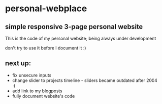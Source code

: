 # personal-webplace
## simple responsive 3-page personal website

This is the code of my personal website; being always under development 

don't try to use it before I document it :)

**next up**: 
-------------------------------

* fix unsecure inputs
* change slider to projects timeline - sliders became outdated after 2004 :)
* add link to my blogposts
* fully document website's code
